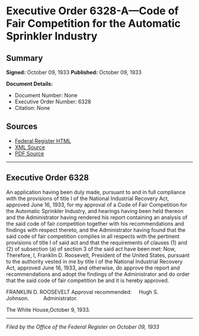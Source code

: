 # Executive Order 6328-A—Code of Fair Competition for the Automatic Sprinkler Industry

## Summary

**Signed:** October 09, 1933
**Published:** October 09, 1933

**Document Details:**
- Document Number: None
- Executive Order Number: 6328
- Citation: None

## Sources
- [Federal Register HTML](https://www.presidency.ucsb.edu/documents/executive-order-6328-code-fair-competition-for-the-automatic-sprinkler-industry)
- [XML Source](None)
- [PDF Source](None)

---

## Executive Order 6328

An application having been duly made, pursuant to and in full compliance with the provisions of title I of the National Industrial Recovery Act, approved June 16, 1933, for my approval of a Code of Fair Competition for the Automatic Sprinkler Industry, and hearings having been held thereon and the Administrator having rendered his report containing an analysis of the said code of fair competition together with his recommendations and findings with respect thereto, and the Administrator having found that the said code of fair competition complies in all respects with the pertinent provisions of title I of said act and that the requirements of clauses (1) and (2) of subsection (a) of section 3 of the said act have been met:
Now, Therefore, I, Franklin D. Roosevelt, President of the United States, pursuant to the authority vested in me by title I of the National Industrial Recovery Act, approved June 16, 1933, and otherwise, do approve the report and recommendations and adopt the findings of the Administrator and do order that the said code of fair competition be and it is hereby approved.

FRANKLIN D. ROOSEVELT
Approval recommended:     Hugh S. Johnson.          Administrator.

The White House,October 9, 1933.

---

*Filed by the Office of the Federal Register on October 09, 1933*
